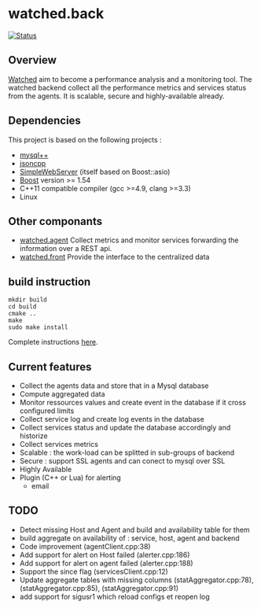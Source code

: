 # watched.back
[![Status](https://travis-ci.org/sebt3/watched.back.svg?branch=master)](https://travis-ci.org/sebt3/watched.back)
## Overview
[Watched](https://sebt3.github.io/watched/) aim to become a performance analysis and a monitoring tool.
The watched backend collect all the performance metrics and services status from the agents. It is scalable, secure and highly-available already.

## Dependencies
This project is based on the following projects :
* [mysql++](https://tangentsoft.net/mysql++/)
* [jsoncpp](https://github.com/open-source-parsers/jsoncpp)
* [SimpleWebServer](https://github.com/eidheim/Simple-Web-Server) (itself based on Boost::asio)
* [Boost](http://www.boost.org) version >= 1.54
* C++11 compatible compiler (gcc >=4.9, clang >=3.3)
* Linux

## Other componants
* [watched.agent](https://github.com/sebt3/watched.agent) Collect metrics and monitor services forwarding the information over a REST api.
* [watched.front](https://github.com/sebt3/watched.front) Provide the interface to the centralized data

## build instruction
    mkdir build
    cd build
    cmake ..
    make
    sudo make install
Complete instructions [here](https://sebt3.github.io/watched/doc/install/#build-the-backend).

## Current features
- Collect the agents data and store that in a Mysql database
- Compute aggregated data
- Monitor ressources values and create event in the database if it cross configured limits
- Collect service log and create log events in the database
- Collect services status and update the database accordingly and historize
- Collect services metrics
- Scalable : the work-load can be splitted in sub-groups of backend
- Secure : support SSL  agents and can conect to mysql over SSL
- Highly Available
- Plugin (C++ or Lua) for alerting
  * email

## TODO
- Detect missing Host and Agent and build and availability table for them
- build aggregate on availability of : service, host, agent and backend
- Code improvement (agentClient.cpp:38)
- Add support for alert on Host failed (alerter.cpp:186)
- Add support for alert on agent failed (alerter.cpp:188)
- Support the since flag (servicesClient.cpp:12)
- Update aggregate tables with missing columns (statAggregator.cpp:78), (statAggregator.cpp:85), (statAggregator.cpp:91)
- add support for sigusr1 which reload configs et reopen log


